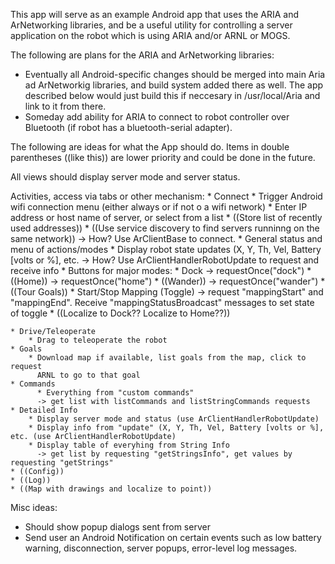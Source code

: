
This app will serve as an example Android app that uses the ARIA and
ArNetworking libraries, and be a useful utility for controlling a
server application on the robot which is using ARIA and/or ARNL or MOGS.


The following are plans for the ARIA and ArNetworking libraries:
   * Eventually all Android-specific changes should be merged into main Aria ad
     ArNetworkig libraries, and build system added there as well.  The 
     app described below would just build this if neccesary in /usr/local/Aria
     and link to it from there.
   * Someday add ability for ARIA to connect to robot controller over Bluetooth (if
     robot has a bluetooth-serial adapter).

The following are ideas for what the App should do.  Items in double parentheses
((like this)) are lower priority and could be done in the future.

All views should display server mode and server status.

Activities, access via tabs or other mechanism:
    * Connect
        * Trigger Android wifi connection menu (either always or if not o a wifi
          network)
        * Enter IP address or host name of server, or select from a list
        * ((Store list of recently used addresses))
        * ((Use service discovery to find servers runninng on the same network))
        -> How? Use ArClientBase to connect.
    * General status and menu of actions/modes
        * Display robot state updates (X, Y, Th, Vel, Battery [volts or %], etc.
          -> How? Use ArClientHandlerRobotUpdate to request and receive info
        * Buttons for major modes:
          * Dock
            -> requestOnce("dock")
          * ((Home))
            -> requestOnce("home")
          * ((Wander))
            -> requestOnce("wander")
          * ((Tour Goals))
          * Start/Stop Mapping (Toggle)
            -> request "mappingStart" and "mappingEnd".  Receive "mappingStatusBroadcast" messages to set state of toggle
          * ((Localize to Dock?? Localize to Home??))
      
    * Drive/Teleoperate
        * Drag to teleoperate the robot
    * Goals
        * Download map if available, list goals from the map, click to request
          ARNL to go to that goal
    * Commands
          * Everything from "custom commands"
          -> get list with listCommands and listStringCommands requests
    * Detailed Info
        * Display server mode and status (use ArClientHandlerRobotUpdate)
        * Display info from "update" (X, Y, Th, Vel, Battery [volts or %], etc. (use ArClientHandlerRobotUpdate)
        * Display table of everyhing from String Info
          -> get list by requesting "getStringsInfo", get values by requesting "getStrings"
    * ((Config))
    * ((Log))
    * ((Map with drawings and localize to point))

Misc ideas:
  * Should show popup dialogs sent from server
  * Send user an Android Notification on certain events such as low battery
    warning, disconnection, server popups, error-level log messages.


